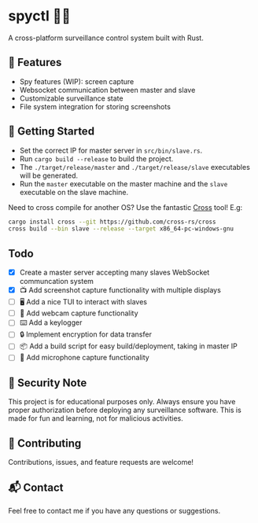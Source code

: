 # spyctl 🕵️‍♂️

A cross-platform surveillance control system built with Rust.

## 🚀 Features

- Spy features (WIP): screen capture
- Websocket communication between master and slave
- Customizable surveillance state
- File system integration for storing screenshots

## 🚦 Getting Started

- Set the correct IP for master server in `src/bin/slave.rs`.
- Run `cargo build --release` to build the project.
- The `./target/release/master` and `./target/release/slave` executables will be generated.
- Run the `master` executable on the master machine and the `slave` executable on the slave machine.

Need to cross compile for another OS? Use the fantastic [Cross](https://github.com/cross-rs/cross) tool! E.g:

```bash
cargo install cross --git https://github.com/cross-rs/cross
cross build --bin slave --release --target x86_64-pc-windows-gnu
```

## Todo

- [x] Create a master server accepting many slaves WebSocket communcation system
- [x] 📺 Add screenshot capture functionality with multiple displays
- [ ] 🖥️ Add a nice TUI to interact with slaves
- [ ] 📸 Add webcam capture functionality
- [ ] ⌨️ Add a keylogger
- [ ] 🔒 Implement encryption for data transfer
- [ ] 📦 Add a build script for easy build/deployment, taking in master IP
- [ ] 🎤 Add microphone capture functionality

## 🔐 Security Note

This project is for educational purposes only. Always ensure you have proper authorization before deploying any surveillance software. This is made for fun and learning, not for malicious activities.

## 🤝 Contributing

Contributions, issues, and feature requests are welcome!

## 📬 Contact

Feel free to contact me if you have any questions or suggestions.
